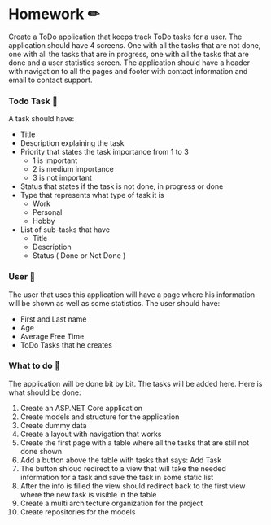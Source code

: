 # Homework ✏
Create a ToDo application that keeps track ToDo tasks for a user. The application should have 4 screens. One with all the tasks that are not done, one with all the tasks that are in progress, one with all the tasks that are done and a user statistics screen. The application should have a header with navigation to all the pages and footer with contact information and email to contact support.
### Todo Task 🔸
A task should have:
* Title
* Description explaining the task
* Priority that states the task importance from 1 to 3 
	* 1 is important
	* 2 is medium importance
	* 3 is not important
* Status that states if the task is not done, in progress or done
* Type that represents what type of task it is
	* Work
	* Personal
	* Hobby
* List of sub-tasks that have
	* Title
	* Description
	* Status ( Done or Not Done )

### User 🔸
The user that uses this application will have a page where his information will be shown as well as some statistics. The user should have:
* First and Last name
* Age
* Average Free Time
* ToDo Tasks that he creates

### What to do 🔸
The application will be done bit by bit. The tasks will be added here. Here is what should be done:
1. Create an ASP.NET Core application
2. Create models and structure for the application
3. Create dummy data
4. Create a layout with navigation that works
5. Create the first page with a table where all the tasks that are still not done shown
6. Add a button above the table with tasks that says: Add Task
7. The button shloud redirect to a view that will take the needed information for a task and save the task in some static list
8. After the info is filled the view should redirect back to the first view where the new task is visible in the table
9. Create a multi architecture organization for the project
11. Create repositories for the models
